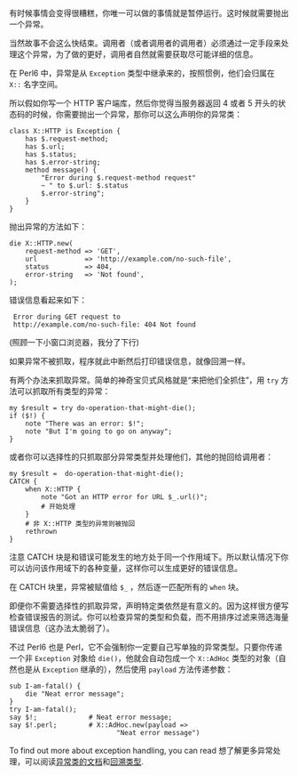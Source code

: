 有时候事情会变得很糟糕，你唯一可以做的事情就是暂停运行。这时候就需要抛出一个异常。

当然故事不会这么快结束。调用者（或者调用者的调用者）必须通过一定手段来处理这个异常，为了做的更好，调用者自然就需要获取尽可能详细的信息。

在 Perl6 中，异常是从 `Exception` 类型中继承来的，按照惯例，他们会归属在 `X::` 名字空间。

所以假如你写一个 HTTP 客户端库，然后你觉得当服务器返回 4 或者 5 开头的状态码的时候，你需要抛出一个异常，那你可以这么声明你的异常类：

    class X::HTTP is Exception {
        has $.request-method;
        has $.url;
        has $.status;
        has $.error-string;
        method message() {
            "Error during $.request-method request"
            ~ " to $.url: $.status
            $.error-string";
        }
    }

抛出异常的方法如下：

    die X::HTTP.new(
        request-method => 'GET',
        url            => 'http://example.com/no-such-file',
        status         => 404,
        error-string   => 'Not found',
    );

错误信息看起来如下：

     Error during GET request to
     http://example.com/no-such-file: 404 Not found

(照顾一下小窗口浏览器，我分了下行)

如果异常不被抓取，程序就此中断然后打印错误信息，就像回溯一样。

有两个办法来抓取异常。简单的神奇宝贝式风格就是“来把他们全抓住”，用 `try` 方法可以抓取所有类型的异常：

    my $result = try do-operation-that-might-die();
    if ($!) {
        note "There was an error: $!";
        note "But I'm going to go on anyway";
    }

或者你可以选择性的只抓取部分异常类型并处理他们，其他的抛回给调用者：

    my $result =  do-operation-that-might-die();
    CATCH {
        when X::HTTP {
            note "Got an HTTP error for URL $_.url()";
            # 开始处理
        }
        # 非 X::HTTP 类型的异常则被抛回
        rethrown
    }

注意 CATCH 块是和错误可能发生的地方处于同一个作用域下。所以默认情况下你可以访问该作用域下的各种变量，这样你可以生成更好的错误信息。

在 CATCH 块里，异常被赋值给 `$_` ，然后逐一匹配所有的 `when` 块。

即便你不需要选择性的抓取异常，声明特定类依然是有意义的。因为这样很方便写检查错误报告的测试。你可以检查异常的类型和负载，而不用排序过滤来筛选海量错误信息（这办法太脆弱了）。

不过 Perl6 也是 Perl，它不会强制你一定要自己写单独的异常类型。只要你传递一个非 `Exception` 对象给 `die()`，他就会自动包成一个 `X::AdHoc` 类型的对象（自然也是从 `Exception` 继承的），然后使用 `payload` 方法传递参数：

    sub I-am-fatal() {
        die "Neat error message";
    }
    try I-am-fatal();
    say $!;             # Neat error message;
    say $!.perl;        # X::AdHoc.new(payload =>
                               "Neat error message")

To find out more about exception handling, you can read
想了解更多异常处理，可以阅读[异常类的文档](http://doc.perl6.org/type/Exception)和[回溯类型](http://doc.perl6.org/type/Backtrace).

